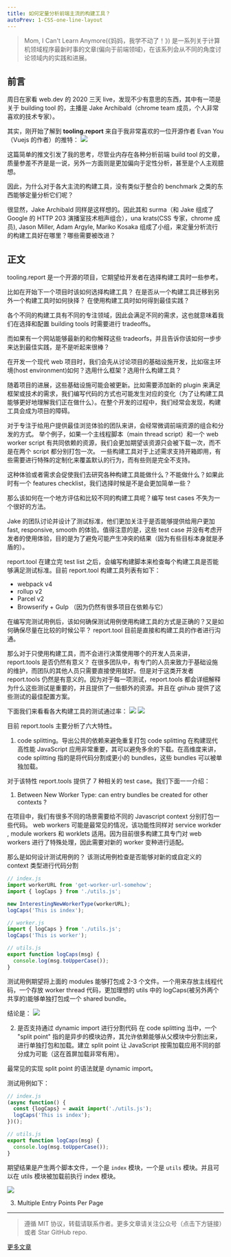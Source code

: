```yaml
---
title: 如何定量分析前端主流的构建工具？
autoPrev: 1-CSS-one-line-layout
---
```



> Mom, I Can't Learn Anymore(《妈妈，我学不动了！》) 是一系列关于计算机领域程序最新时事的文章(偏向于前端领域)，在该系列会从不同的角度讨论领域内的实践和进展。

## 前言
周日在家看 web.dev 的 2020 三天 live，发现不少有意思的东西，其中有一项是关于 building tool 的，主播是 Jake Archibald（chrome team 成员，个人非常喜欢的技术专家）。

其实，刚开始了解到 **tooling.report** 来自于我非常喜欢的一位开源作者 Evan You（Vuejs 的作者）的推特：
![](./images/2-1.png)

这篇简单的推文引发了我的思考，尽管业内存在各种分析前端 build tool 的文章，质量参差不齐是是一说，另外一方面则是更加偏向于定性分析，甚至是个人主观臆想。

因此，为什么对于各大主流的构建工具，没有类似于整合的 benchmark 之类的东西能够定量分析它们呢？

很显然，Jake Archibald 同样是这样想的。因此其和 surma（和 Jake 组成了 Google 的 HTTP 203 演播室技术相声组合），una krats(CSS 专家，chrome 成员), Jason Miller, Adam Argyle, Mariko Kosaka 组成了小组，来定量分析流行的构建工具好在哪里？哪些需要被改进？


## 正文
tooling.report 是一个开源的项目，它期望给开发者在选择构建工具时一些参考。

比如在开始下一个项目时该如何选择构建工具？
在是否从一个构建工具迁移到另外一个构建工具时如何抉择？
在使用构建工具时如何得到最佳实践？

各个不同的构建工具有不同的专注领域，因此会满足不同的需求，这也就意味着我们在选择和配置 building tools 时需要进行 tradeoffs。

而如果有一个网站能够最新的和你解释这些 tradeorfs，并且告诉你该如何一步步来达到最佳实践，是不是听起来很棒？

在开发一个现代 web 项目时，我们会先从讨论项目的基础设施开发，比如宿主环境(host environment)如何？选用什么框架？选用什么构建工具？

随着项目的进展，这些基础设施可能会被更新。比如需要添加新的 plugin 来满足框架或技术的需求，我们编写代码的方式也可能发生对应的变化（为了让构建工具能够更好地理解我们正在做什么）。在整个开发的过程中，我们经常会发现，构建工具会成为项目的障碍。

对于专注于给用户提供最佳浏览体验的团队来讲，会经常微调前端资源的组合和分发的方式。
举个例子，如果一个主线程脚本（main thread script）和一个 web worker script 有共同依赖的资源，我们会更加期望该资源只会被下载一次，而不是在两个 script 都分别打包一次。
一些构建工具对于上述需求支持开箱即用，有些需要进行特殊的定制化来覆盖默认的行为，而有些则是完全不支持。

这种体验或者需求会促使我们去研究各种构建工具能做什么？不能做什么？如果此时有一个 features checklist，我们选择时候是不是会更加简单一些？

那么该如何在一个地方评估和比较不同的构建工具呢？编写 test cases 不失为一个很好的方法。

Jake 的团队讨论并设计了测试标准，他们更加关注于是否能够提供给用户更加 fast, responsive, smooth 的体验。值得注意的是，这些 test case 并没有考虑开发者的使用体验，目的是为了避免可能产生冲突的结果（因为有些目标本身就是矛盾的）。

report.tool 在建立完 test list 之后，会编写构建脚本来检查每个构建工具是否能够满足测试标准。目前 report.tool 构建工具列表有如下：
- webpack v4
- rollup v2
- Parcel v2
- Browserify + Gulp （因为仍然有很多项目在依赖与它）

在编写完测试用例后，该如何确保测试用例使用构建工具的方式是正确的？又是如何确保尽量在比较的时候公平？
report.tool 目前是直接和构建工具的作者进行沟通。


那么对于只使用构建工具，而不会进行决策使用哪个的开发人员来讲，report.tools 是否仍然有意义？
在很多团队中，有专门的人员来致力于基础设施的维护，而团队的其他人员只需要直接使用就好。但是对于这类开发者 report.tools 仍然是有意义的。因为对于每一项测试，report.tools 都会详细解释为什么这些测试是重要的，并且提供了一些额外的资源。并且在 gtihub 提供了这些测试的最佳配置方案。

下面我们来看看各大构建工具的测试通过率：
![](./images/2-2.png)
![](./images/2-3.png)


目前 report.tools 主要分析了六大特性。

1. code splitting。导出公共的依赖来避免重复打包
code splitting 在构建现代高性能 JavaScript 应用非常重要，其可以避免多余的下载。在高维度来讲，code splitting 指的是将代码分割成更小的 bundles，这些 bundles 可以被单独加载。

对于该特性 report.tools 提供了 7 种相关的 test case。我们下面一一介绍：
1. Between New Worker Type: can entry bundles be created for other contexts ?

在项目中，我们有很多不同的场景需要给不同的 Javascript context 分别打包一些代码。 web workers 可能是最常见的情况，该功能性同样对 service workder , module workers 和 worklets 适用。因为目前很多构建工具专门对 web workers 进行了特殊处理，因此需要对新的 worker 变种进行适配。


那么是如何设计测试用例的？
该测试用例检查是否能够对新的或自定义的 context 类型进行代码分割
```javascript
// index.js
import workerURL from 'get-worker-url-somehow';
import { logCaps } from './utils.js';

new InterestingNewWorkerType(workerURL);
logCaps('This is index');

// worker.js
import { logCaps } from './utils.js';
logCaps('This is worker');

// utils.js
export function logCaps(msg) {
  console.log(msg.toUpperCase());
}
```
测试用例期望将上面的 modules 能够打包成 2-3 个文件。一个用来存放主线程代码，一个存放 worker thread 代码，更加理想的 utils 中的 logCaps(被另外两个共享的)能够单独打包成一个 shared bundle。

结论是：
![](./images/2-4.png)

2. 是否支持通过 dynamic import 进行分割代码
在 code splitting 当中，一个 "split point" 指的是异步的模块边界，其允许依赖能够从父模块中分割出来，进行单独打包和加载。建立 split point 让 JavaScript 按需加载应用不同的部分成为可能（这在首屏加载非常有用）。

最常见的实现 split point 的语法就是 dynamic import。

测试用例如下：
```javascript
// index.js
(async function() {
  const {logCaps} = await import('./utils.js');
  logCaps('This is index');
})();

// utils.js
export function logCaps(msg) {
  console.log(msg.toUpperCase());
}

```
期望结果是产生两个脚本文件，一个是 `index` 模块，一个是 `utils` 模块。并且可以在 utils 模块被加载前执行 index 模块。

![](./images/2-5.png)

3. Multiple Entry Points Per Page
------
> 遵循 MIT 协议，转载请联系作者。更多文章请关注公众号（点击下方链接）或者 Star GitHub repo.

[更多文章](https://www.bruceyj.com/front-end-interview-summary/info/)